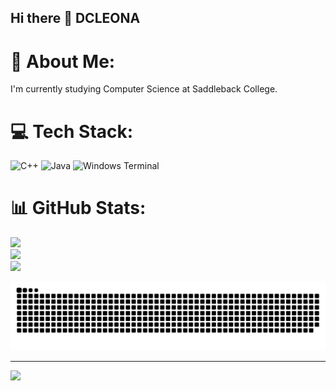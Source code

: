 ## Hi there 👋 DCLEONA

<!--
**dcleona/dcleona** is a ✨ _special_ ✨ repository because its `README.md` (this file) appears on your GitHub profile.

Here are some ideas to get you started:

- 🔭 I’m currently working on ...
- 🌱 I’m currently learning ...
- 👯 I’m looking to collaborate on ...
- 🤔 I’m looking for help with ...
- 💬 Ask me about ...
- 📫 How to reach me: ...
- 😄 Pronouns: ...
- ⚡ Fun fact: ...
-->
# 💫 About Me:
I'm currently studying Computer Science at Saddleback College.


# 💻 Tech Stack:
![C++](https://img.shields.io/badge/c++-%2300599C.svg?style=for-the-badge&logo=c%2B%2B&logoColor=white) ![Java](https://img.shields.io/badge/java-%23ED8B00.svg?style=for-the-badge&logo=openjdk&logoColor=white) ![Windows Terminal](https://img.shields.io/badge/Windows%20Terminal-%234D4D4D.svg?style=for-the-badge&logo=windows-terminal&logoColor=white)
# 📊 GitHub Stats:
![](https://github-readme-stats.vercel.app/api?username=dcleona&theme=dark&hide_border=false&include_all_commits=false&count_private=false)<br/>
![](https://nirzak-streak-stats.vercel.app/?user=dcleona&theme=dark&hide_border=false)<br/>
![](https://github-readme-stats.vercel.app/api/top-langs/?username=dcleona&theme=dark&hide_border=false&include_all_commits=false&count_private=false&layout=compact)

![snake gif](https://github.com/dcleona/dcleona/blob/output/github-snake-dark.svg)

---
[![](https://visitcount.itsvg.in/api?id=dcleona&icon=0&color=0)](https://visitcount.itsvg.in)

<!-- Proudly created with GPRM ( https://gprm.itsvg.in ) -->
